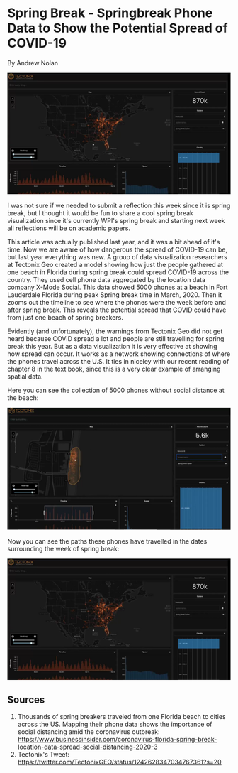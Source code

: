 Spring Break - Springbreak Phone Data to Show the Potential Spread of COVID-19
===
By Andrew Nolan

![The Possible Spread of COVID from Fort Lauderdale Beach](./images/springbreak/fullspread.PNG)

I was not sure if we needed to submit a reflection this week since it is spring break, but I thought it would be fun to share a cool spring break visualization since it's currently WPI's spring break and starting next week all reflections will be on academic papers.

This article was actually published last year, and it was a bit ahead of it's time. Now we are aware of how dangerous the spread of COVID-19 can be, but last year everything was new. A group of data visualization researchers at Tectonix Geo created a model showing how just the people gathered at one beach in Florida during spring break could spread COVID-19 across the country. They used cell phone data aggregated by the location data company X-Mode Social. This data showed 5000 phones at a beach in Fort Lauderdale Florida during peak Spring break time in March, 2020. Then it zooms out the timeline to see where the phones were the week before and after spring break. This reveals the potential spread that COVID could have from just one beach of spring breakers.

Evidently (and unfortunately), the warnings from Tectonix Geo did not get heard because COVID spread a lot and people are still travelling for spring break this year. But as a data visualization it is very effective at showing how spread can occur. It works as a network showing connections of where the phones travel across the U.S. It ties in niceley with our recent reading of chapter 8 in the text book, since this is a very clear example of arranging spatial data.

Here you can see the collection of 5000 phones without social distance at the beach:

![The Possible Spread of COVID from Fort Lauderdale Beach](./images/springbreak/onebeach.PNG)

Now you can see the paths these phones have travelled in the dates surrounding the week of spring break:

![The Possible Spread of COVID from Fort Lauderdale Beach](./images/springbreak/fullspread.PNG)


Sources
---
1. Thousands of spring breakers traveled from one Florida beach to cities across the US. Mapping their phone data shows the importance of social distancing amid the coronavirus outbreak: https://www.businessinsider.com/coronavirus-florida-spring-break-location-data-spread-social-distancing-2020-3
2. Tectonix's Tweet: https://twitter.com/TectonixGEO/status/1242628347034767361?s=20